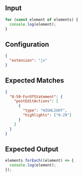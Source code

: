 
## Input
```javascript input
for (const element of elements) {
  console.log(element);
}
```

## Configuration
```json configuration
{
  "extension": "js"
}
```

## Expected Matches
```json expected matches
{
  "0-59-ForOfStatement": {
    "postEditActions": [
      {
        "type": "HIGHLIGHT",
        "highlights": ["0-29"]
      }
    ]
  }
}
```

## Expected Output
```javascript expected output
elements.forEach((element) => {
  console.log(element);
});
```
